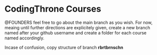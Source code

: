 # CodingThrone Courses
@FOUNDERS feel free to go about the main branch as you wish. For now, meaing
until further directions are explicitely given, create a new branch named after
your github username and create a folder for each course named accordingly.

Incase of confusion, copy structure of branch **rbrtbrnschn**

